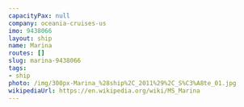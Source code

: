 ```yaml
---
capacityPax: null
company: oceania-cruises-us
imo: 9438066
layout: ship
name: Marina
routes: []
slug: marina-9438066
tags:
- ship
photo: /img/300px-Marina_%28ship%2C_2011%29%2C_S%C3%A8te_01.jpg
wikipediaUrl: https://en.wikipedia.org/wiki/MS_Marina
---
```

